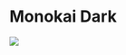 # Monokai Dark

![](https://media.githubusercontent.com/media/pioka/monokai-dark/master/screenshot.png)
